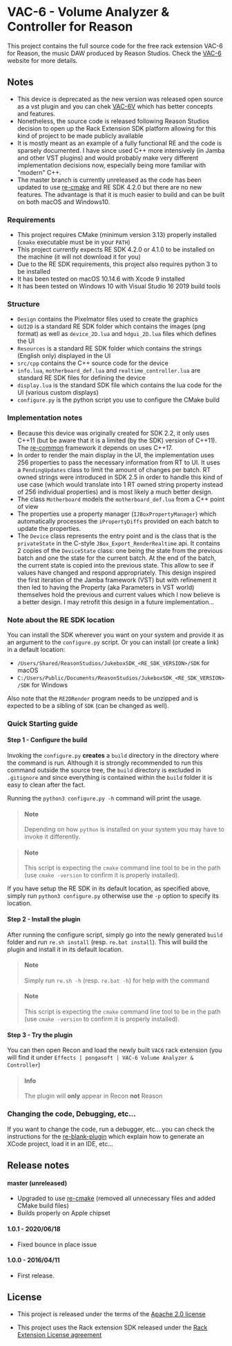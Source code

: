 VAC-6 - Volume Analyzer & Controller for Reason
===============================================

This project contains the full source code for the free rack extension VAC-6 for Reason, the music DAW produced by Reason Studios. Check the [VAC-6](https://pongasoft.com/rack-extensions/VAC6.html) website for more details.

Notes
-----

* This device is deprecated as the new version was released open source as a vst plugin and you can chek [VAC-6V](https://github.com/pongasoft/vst-vac-6v) which has better concepts and features.
* Nonetheless, the source code is released following Reason Studios decision to open up the Rack Extension SDK platform allowing for this kind of project to be made publicly available
* It is mostly meant as an example of a fully functional RE and the code is sparsely documented. I have since used C++ more intensively (in Jamba and other VST plugins) and would probably make very different implementation decisions now, especially being more familiar with "modern" C++.
* The master branch is currently unreleased as the code has been updated to use [re-cmake](https://github.com/pongasoft/re-cmake) and RE SDK 4.2.0 but there are no new features. The advantage is that it is much easier to build and can be built on both macOS and Windows10.

### Requirements

* This project requires CMake (minimum version 3.13) properly installed (`cmake` executable must be in your `PATH`)
* This project currently expects RE SDK 4.2.0 or 4.1.0 to be installed on the machine (it will not download it for you)
* Due to the RE SDK requirements, this project also requires python 3 to be installed
* It has been tested on macOS 10.14.6 with Xcode 9 installed
* It has been tested on Windows 10 with Visual Studio 16 2019 build tools

### Structure

* `Design` contains the Pixelmator files used to create the graphics
* `GUI2D` is a standard RE SDK folder which contains the images (png format) as well as `device_2D.lua` and `hdgui_2D.lua` files which defines the UI
* `Resources` is a standard RE SDK folder which contains the strings (English only) displayed in the UI
* `src/cpp` contains the C++ source code for the device
* `info.lua`, `motherboard_def.lua` and `realtime_controller.lua` are standard RE SDK files for defining the device
* `display.lua` is the standard SDK file which contains the lua code for the UI (various custom displays)
* `configure.py` is the python script you use to configure the CMake build

### Implementation notes

* Because this device was originally created for SDK 2.2, it only uses C++11 (but be aware that it is a limited (by the SDK) version of C++11). The [re-common](https://github.com/pongasoft/re-common) framework it depends on uses C++17.
* In order to render the main display in the UI, the implementation uses 256 properties to pass the necessary information from RT to UI. It uses a `PendingUpdates` class to limit the amount of changes per batch. RT owned strings were introduced in SDK 2.5 in order to handle this kind of use case (which would translate into 1 RT owned string property instead of 256 individual properties) and is most likely a much better design.
* The class `Motherboard` models the `motherboard_def.lua` from a C++ point of view
* The properties use a property manager (`IJBoxPropertyManager`) which automatically processes the `iPropertyDiffs` provided on each batch to update the properties.
* The `Device` class represents the entry point and is the class that is the `privateState` in the C-style `JBox_Export_RenderRealtime` api. It contains 2 copies of the `DeviceState` class: one being the state from the previous batch and one the state for the current batch. At the end of the batch, the current state is copied into the previous state. This allow to see if values have changed and respond appropriately. This design inspired the first iteration of the Jamba framework (VST) but with refinement it then led to having the Property (aka Parameters in VST world) themselves hold the previous and current values which I now believe is a better design. I may retrofit this design in a future implementation...

### Note about the RE SDK location

You can install the SDK wherever you want on your system and provide it as an argument to the `configure.py` script. Or you can install (or create a link) in a default location:

* `/Users/Shared/ReasonStudios/JukeboxSDK_<RE_SDK_VERSION>/SDK` for macOS
* `C:/Users/Public/Documents/ReasonStudios/JukeboxSDK_<RE_SDK_VERSION>/SDK` for Windows

Also note that the `RE2DRender` program needs to be unzipped and is expected to be a sibling of `SDK` (can be changed as well).

### Quick Starting guide

#### Step 1 - Configure the build

Invoking the `configure.py` **creates** a `build` directory in the directory where the command is run. Although it is strongly recommended to run this command outside the source tree, the `build` directory is excluded in `.gitignore` and since everything is contained within the `build` folder it is easy to clean after the fact.

Running the `python3 configure.py -h` command will print the usage.

> #### Note
> Depending on how `python` is installed on your system you may have to invoke it differently.

> #### Note
> This script is expecting the `cmake` command line tool to be in the path (use `cmake -version` to confirm it is properly installed).

If you have setup the RE SDK in its default location, as specified above, simply run `python3 configure.py` otherwise use the `-p` option to specify its location.

#### Step 2 - Install the plugin

After running the configure script, simply go into the newly generated `build` folder and run `re.sh install` (resp. `re.bat install`). This will build the plugin and install it in its default location.

> #### Note
> Simply run `re.sh -h` (resp. `re.bat -h`) for help with the command

> #### Note
> This script is expecting the `cmake` command line tool to be in the path (use `cmake -version` to confirm it is properly installed).

#### Step 3 - Try the plugin

You can then open Recon and load the newly built `VAC6` rack extension (you will find it under `Effects | pongasoft | VAC-6 Volume Analyzer & Controller`)

> #### Info
> The plugin will **only** appear in Recon **not** Reason 

### Changing the code, Debugging, etc...

If you want to change the code, run a debugger, etc... you can check the instructions for the [re-blank-plugin](https://github.com/pongasoft/re-blank-plugin#quick-starting-guide) which explain how to generate an XCode project, load it in an IDE, etc... 

Release notes
-------------

#### master (unreleased)

* Upgraded to use [re-cmake](https://github.com/pongasoft/re-cmake) (removed all unnecessary files and added CMake build files) 
* Builds properly on Apple chipset

#### 1.0.1 - 2020/06/18

* Fixed bounce in place issue

#### 1.0.0 - 2016/04/11

* First release.


License
-------

- This project is released under the terms of the [Apache 2.0 license](LICENSE.txt)

- This project uses the Rack extension SDK released under the [Rack Extension License agreement](RE_License.txt)
